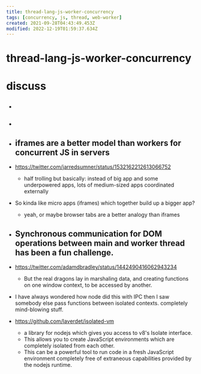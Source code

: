 ```yaml
---
title: thread-lang-js-worker-concurrency
tags: [concurrency, js, thread, web-worker]
created: 2021-09-28T04:43:49.453Z
modified: 2022-12-19T01:59:37.634Z
---
```


# thread-lang-js-worker-concurrency

# discuss

- ## 

- ## 

- ## iframes are a better model than workers for concurrent JS in servers
- https://twitter.com/jarredsumner/status/1532162212613066752
  - half trolling but basically: instead of big app and some underpowered apps, lots of medium-sized apps coordinated externally
- So kinda like micro apps (iframes) which together build up a bigger app?
  - yeah, or maybe browser tabs are a better analogy than iframes

- ## Synchronous communication for DOM operations between main and worker thread has been a fun challenge. 
- https://twitter.com/adamdbradley/status/1442490416062943234
  - But the real dragons lay in marshaling data, and creating functions on one window context, to be accessed by another.
- I have always wondered how node did this with IPC then I saw somebody else pass functions between isolated contexts. completely mind-blowing stuff.
- https://github.com/laverdet/isolated-vm
  - a library for nodejs which gives you access to v8's Isolate interface. 
  - This allows you to create JavaScript environments which are completely isolated from each other. 
  - This can be a powerful tool to run code in a fresh JavaScript environment completely free of extraneous capabilities provided by the nodejs runtime.
